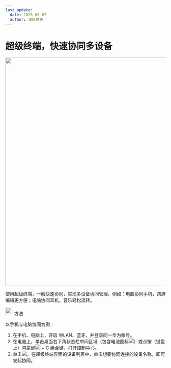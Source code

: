 ```yaml
---
last_update:
  date: 2025-06-07
  author: 油腻樵夫
---
```


# 超级终端，快速协同多设备

<img src="https://tips-p01-drcn.dbankcdn.cn/MODEL/DOC/C00B030/resource/card/202512281uswxk/zh-cn/image/figure/fig_SuperDevice_trag.png" width="720" height=""/> 

使用超级终端，一触快速协同，实现多设备协同管理。例如：电脑协同手机，跨屏编辑更方便；电脑协同耳机，音乐轻松流转。

<img src="https://tips-p01-drcn.dbankcdn.cn/MODEL/DOC/C00B030/resource/card/202512281uswxk/zh-cn/image/common/buttons/fig_method.png" width="24" height="24"/> 方法

以手机与电脑协同为例：

1.  在手机、电脑上，开启 WLAN、蓝牙，并登录同一华为账号。
2.  在电脑上，单击桌面右下角状态栏中间区域（包含电池图标![](https://tips-p01-drcn.dbankcdn.cn/MODEL/DOC/C00B030/resource/card/202512281uswxk/zh-cn/image/common/status/HM_public_battery.png)）或点按（键盘上）鸿蒙键![](https://tips-p01-drcn.dbankcdn.cn/MODEL/DOC/C00B030/resource/card/202512281uswxk/zh-cn/image/common/keyboard/HM_keyboard_OH_1.png) + C 组合键，打开控制中心。
3.  单击![](https://tips-p01-drcn.dbankcdn.cn/MODEL/DOC/C00B030/resource/card/202512281uswxk/zh-cn/image/common/buttons/HM_public_superdevice.png)，在超级终端界面的设备列表中，单击想要协同连接的设备名称，即可发起协同。






